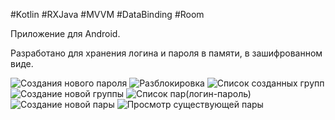 #Kotlin #RXJava #MVVM #DataBinding #Room

Приложение для Android.

Разработано для хранения логина и пароля в памяти, в зашифрованном виде.

![](https://github.com/ATRiz-Tech/Android-Password-Manager/blob/master/Image/1.png "Создания нового пароля") ![](https://github.com/ATRiz-Tech/Android-Password-Manager/blob/master/Image/2.png "Разблокировка")
![](https://github.com/ATRiz-Tech/Android-Password-Manager/blob/master/Image/3.png "Список созданных групп") ![](https://github.com/ATRiz-Tech/Android-Password-Manager/blob/master/Image/4.png "Создание новой группы")
![](https://github.com/ATRiz-Tech/Android-Password-Manager/blob/master/Image/5.png "Список пар(логин-пароль)") ![](https://github.com/ATRiz-Tech/Android-Password-Manager/blob/master/Image/6.png "Создание новой пары")
![](https://github.com/ATRiz-Tech/Android-Password-Manager/blob/master/Image/7.png "Просмотр существующей пары")